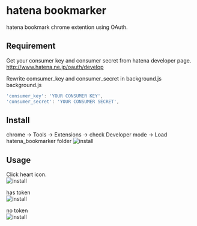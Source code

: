 # hatena bookmarker
hatena bookmark chrome extention using OAuth.

## Requirement
Get your consumer key and consumer secret from hatena developer page.
http://www.hatena.ne.jp/oauth/develop

Rewrite comsumer_key and consumer_secret in background.js 
background.js
```javascript
'consumer_key': 'YOUR CONSUMER KEY',
'consumer_secret': 'YOUR CONSUMER SECRET',
```

## Install 
chrome -> Tools -> Extensions -> check Developer mode -> Load hatena_bookmarker folder
![install](https://raw.github.com/wiki/pppurple/hatena_bookmarker/img/import.jpg)

## Usage
Click heart icon.  
![install](https://raw.github.com/wiki/pppurple/hatena_bookmarker/img/popup.jpg)

has token  
![install](https://raw.github.com/wiki/pppurple/hatena_bookmarker/img/on.jpg)

no token  
![install](https://raw.github.com/wiki/pppurple/hatena_bookmarker/img/off.jpg)
